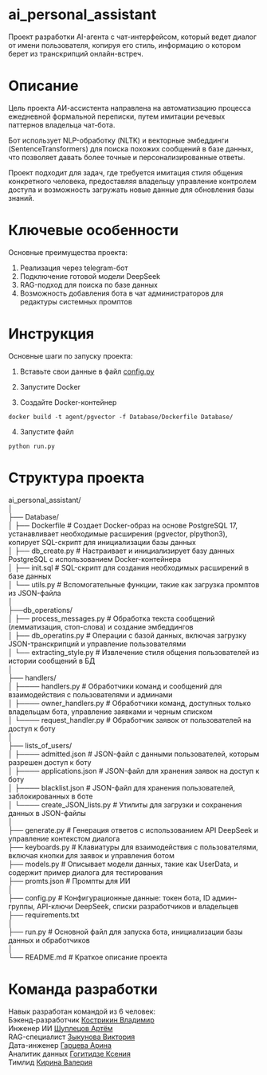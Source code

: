 # ai_personal_assistant
Проект разработки AI-агента с чат-интерфейсом, который ведет диалог от имени пользователя, копируя его стиль, информацию о котором берет из транскрипций онлайн-встреч.    

# Описание
Цель проекта АИ-ассистента направлена на автоматизацию процесса ежедневной формальной переписки, путем имитации речевых паттернов владельца чат-бота.  

Бот использует NLP-обработку (NLTK) и векторные эмбеддинги (SentenceTransformers) для поиска похожих сообщений в базе данных, что позволяет давать более точные и персонализированные ответы.

Проект подходит для задач, где требуется имитация стиля общения конкретного человека, предоставляя владельцу управление контролем доступа и возможность загружать новые данные для обновления базы знаний.    


# Ключевые особенности
Основные преимущества проекта:  
1. Реализация через telegram-бот
2. Подключение готовой модели DeepSeek 
3. RAG-подход для поиска по базе данных
4. Возможность добавления бота в чат администраторов для редактуры системных промптов 

# Инструкция
Основные шаги по запуску проекта:

1. Вставьте свои данные в файл [config.py](https://github.com/sunki212/ai_personal_assistant/blob/main/config.py)
   
2. Запустите Docker
   
3. Создайте Docker-контейнер
```
docker build -t agent/pgvector -f Database/Dockerfile Database/
```
4. Запустите файл
```
python run.py
```

# Cтруктура проекта
 
ai_personal_assistant/  
│  
├── Database/  
│ ├── Dockerfile # Создает Docker-образ на основе PostgreSQL 17, устанавливает необходимые расширения (pgvector, plpython3), копирует SQL-скрипт для инициализации базы данных  
│ ├── db_create.py # Настраивает и инициализирует базу данных PostgreSQL с использованием Docker-контейнера     
│ ├── init.sql # SQL-скрипт для создания необходимых расширений в базе данных  
│ └── utils.py # Вспомогательные функции, такие как загрузка промптов из JSON-файла   
│  
├──db_operations/  
│ ├── process_messages.py # Обработка текста сообщений (лемматизация, стоп-слова) и создание эмбеддингов    
│ ├── db_operatins.py # Операции с базой данных, включая загрузку JSON-транскрипций и управление пользователями  
│ └── extracting_style.py # Извлечение стиля общения пользователей из истории сообщений в БД  
│  
├── handlers/  
│ ├──── handlers.py # Обработчики команд и сообщений для взаимодействия с пользователями и админами   
│ ├──── owner_handlers.py # Обработчики команд, доступных только владельцам бота, управление заявками и черным списком   
│ └──── request_handler.py # Обработчик заявок от пользователей на доступ к боту    
│   
├── lists_of_users/  
│ ├──── admitted.json # JSON-файл с данными пользователей, которым разрешен доступ к боту   
│ ├──── applications.json # JSON-файл для хранения заявок на доступ к боту  
│ ├──── blacklist.json # JSON-файл для хранения пользователей, заблокированных в боте  
│ └──── create_JSON_lists.py # Утилиты для загрузки и сохранения данных в JSON-файлы    
│   
├── generate.py # Генерация ответов с использованием API DeepSeek и управление контекстом диалога     
├── keyboards.py # Клавиатуры для взаимодействия с пользователями, включая кнопки для заявок и управления ботом    
├── models.py # Описывает модели данных, такие как UserData, и содержит пример диалога для тестирования  
├── promts.json # Промпты для ИИ  
│      
├── config.py # Конфигурационные данные: токен бота, ID админ-группы, API-ключи DeepSeek, списки разработчиков и владельцев  
├── requirements.txt    
│  
├── run.py # Основной файл для запуска бота, инициализации базы данных и обработчиков  
│    
└── README.md # Краткое описание проекта

# Команда разработки
Навык разработан командой из 6 человек:    
Бэкенд-разработчик [Кострикин Владимир](https://github.com/KostrikinVV)  
Инженер ИИ [Шуплецов Артём](https://github.com/LackOfCreativityGuy)        
RAG-специалист [Зыкунова Виктория](https://github.com/ViktoriyaZykunova)  
Дата-инженер [Гарцева Арина](https://github.com/Cyber-Mouse13)  
Аналитик данных [Гогитидзе Ксения](https://github.com/xeniasotnikoff89)  
Тимлид [Кирина Валерия](https://github.com/sunki212)

